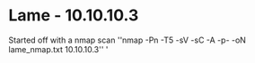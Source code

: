 # Lame - 10.10.10.3

Started off with a nmap scan ''nmap -Pn -T5 -sV -sC -A -p- -oN lame_nmap.txt 10.10.10.3''
'
